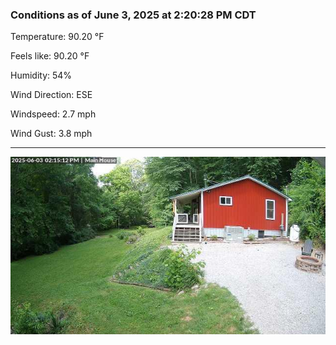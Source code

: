 ### Conditions as of June 3, 2025 at 2:20:28 PM CDT 

Temperature: 90.20 &deg;F

Feels like: 90.20 &deg;F

Humidity: 54%

Wind Direction: ESE

Windspeed: 2.7 mph

Wind Gust: 3.8 mph

---

<img src="./images/latest.jpeg"/>

